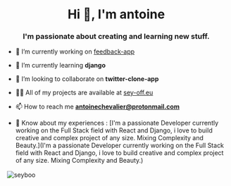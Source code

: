 <h1 align="center">Hi 👋, I'm antoine</h1>
<h3 align="center">I'm passionate about creating and learning new stuff.</h3>

- 🔭 I’m currently working on [feedback-app](https://github.com/SeyBoo/product-feedback-app)

- 🌱 I’m currently learning **django**

- 👯 I’m looking to collaborate on **twitter-clone-app**

- 👨‍💻 All of my projects are available at [sey-off.eu](sey-off.eu)

- 📫 How to reach me **antoinechevalier@protonmail.com**

- 📄 Know about my experiences : [I'm a passionate Developer currently working on the Full Stack field with React and Django, i love to build creative and complex project of any size. Mixing Complexity and Beauty.](I'm a passionate Developer currently working on the Full Stack field with React and Django, i love to build creative and complex project of any size. Mixing Complexity and Beauty.)

<p>&nbsp;<img align="center" src="https://github-readme-stats.vercel.app/api?username=seyboo&show_icons=true&locale=en" alt="seyboo" /></p>
